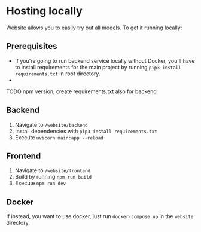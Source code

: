 # Hosting locally
Website allows you to easily try out all models. To get it running locally:
## Prerequisites
* If you're going to run backend service locally without Docker, you'll have to install requirements for the main project by running `pip3 install requirements.txt` in root directory.
*
TODO npm version, create requirements.txt also for backend
## Backend
1. Navigate to `/website/backend`
2. Install dependencies with `pip3 install requirements.txt`
3. Execute `uvicorn main:app --reload`
## Frontend
1. Navigate to `/website/frontend`
2. Build by running `npm run build`
3. Execute `npm run dev`

## Docker
If instead, you want to use docker, just run `docker-compose up` in the `website` directory.
